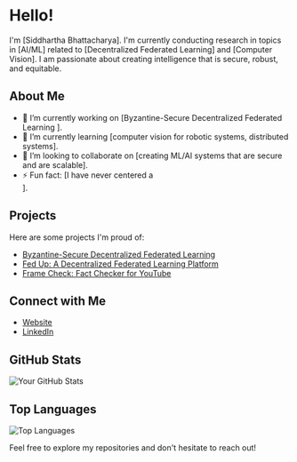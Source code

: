 # Hello!

I'm [Siddhartha Bhattacharya]. I'm currently conducting research in topics in [AI/ML] related to [Decentralized Federated Learning] and [Computer Vision]. I am passionate about creating intelligence that is secure, robust, and equitable.

## About Me

- 🔭 I’m currently working on [Byzantine-Secure Decentralized Federated Learning ].
- 🌱 I’m currently learning [computer vision for robotic systems, distributed systems].
- 👯 I’m looking to collaborate on [creating ML/AI systems that are secure and are scalable].
- ⚡ Fun fact: [I have never centered a <div>].

## Projects

Here are some projects I'm proud of:

- [Byzantine-Secure Decentralized Federated Learning]([link](https://github.com/sidb70/DFL-Secure-Aggregation))
- [Fed Up: A Decentralized Federated Learning Platform]([link](https://github.com/sidb70/SpartaHackFed))
- [Frame Check: Fact Checker for YouTube]([link](https://github.com/sidb70/framecheck))

## Connect with Me

- [Website]([link](https://sid-bhat.notion.site/Siddhartha-Bhattacharya-4e5d6782cc474f08842b3ea75c5ecefe?pvs=4))
- [LinkedIn]([link](https://www.linkedin.com/in/sid-bhat/))

## GitHub Stats

![Your GitHub Stats](https://github-readme-stats.vercel.app/api?username=yourusername&show_icons=true&theme=radical)

## Top Languages

![Top Languages](https://github-readme-stats.vercel.app/api/top-langs/?username=yourusername&layout=compact)

Feel free to explore my repositories and don't hesitate to reach out!

